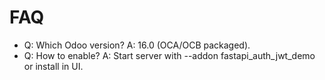 # FAQ

- Q: Which Odoo version? A: 16.0 (OCA/OCB packaged).
- Q: How to enable? A: Start server with --addon fastapi_auth_jwt_demo or install in UI.
